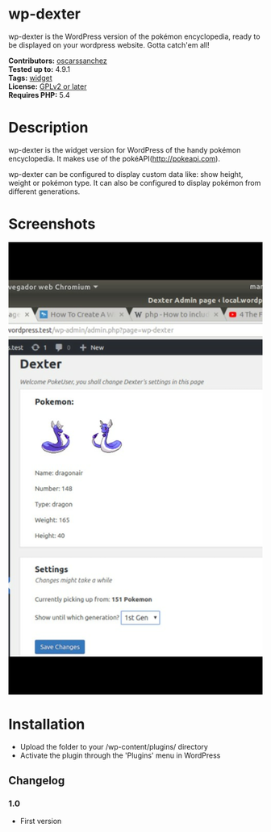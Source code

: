 # wp-dexter
wp-dexter is the WordPress version of the pokémon encyclopedia, ready to be displayed on your wordpress website. Gotta catch'em all!

**Contributors:** [oscarssanchez](https://profiles.wordpress.org/oscarssanchez)  
**Tested up to:** 4.9.1  
**Tags:** [widget](https://wordpress.org/plugins/tags/widget)  
**License:** [GPLv2 or later](http://www.gnu.org/licenses/gpl-2.0.html)  
**Requires PHP:** 5.4 

# Description 

wp-dexter is the widget version for WordPress of the handy pokémon encyclopedia.
It makes use of the pokéAPI(http://pokeapi.com).

wp-dexter can be configured to display custom data like: show height, weight or pokémon type.
It can also be configured to display pokémon from different generations.

# Screenshots

![Select an image, add text, and choose a link.](assets/screenshot1.png)  

# Installation

* Upload the folder to your /wp-content/plugins/ directory  
* Activate the plugin through the 'Plugins' menu in WordPress

## Changelog ##

### 1.0 ###  

* First version
